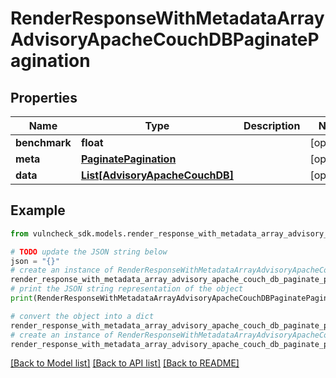 # RenderResponseWithMetadataArrayAdvisoryApacheCouchDBPaginatePagination


## Properties

Name | Type | Description | Notes
------------ | ------------- | ------------- | -------------
**benchmark** | **float** |  | [optional] 
**meta** | [**PaginatePagination**](PaginatePagination.md) |  | [optional] 
**data** | [**List[AdvisoryApacheCouchDB]**](AdvisoryApacheCouchDB.md) |  | [optional] 

## Example

```python
from vulncheck_sdk.models.render_response_with_metadata_array_advisory_apache_couch_db_paginate_pagination import RenderResponseWithMetadataArrayAdvisoryApacheCouchDBPaginatePagination

# TODO update the JSON string below
json = "{}"
# create an instance of RenderResponseWithMetadataArrayAdvisoryApacheCouchDBPaginatePagination from a JSON string
render_response_with_metadata_array_advisory_apache_couch_db_paginate_pagination_instance = RenderResponseWithMetadataArrayAdvisoryApacheCouchDBPaginatePagination.from_json(json)
# print the JSON string representation of the object
print(RenderResponseWithMetadataArrayAdvisoryApacheCouchDBPaginatePagination.to_json())

# convert the object into a dict
render_response_with_metadata_array_advisory_apache_couch_db_paginate_pagination_dict = render_response_with_metadata_array_advisory_apache_couch_db_paginate_pagination_instance.to_dict()
# create an instance of RenderResponseWithMetadataArrayAdvisoryApacheCouchDBPaginatePagination from a dict
render_response_with_metadata_array_advisory_apache_couch_db_paginate_pagination_from_dict = RenderResponseWithMetadataArrayAdvisoryApacheCouchDBPaginatePagination.from_dict(render_response_with_metadata_array_advisory_apache_couch_db_paginate_pagination_dict)
```
[[Back to Model list]](../README.md#documentation-for-models) [[Back to API list]](../README.md#documentation-for-api-endpoints) [[Back to README]](../README.md)


